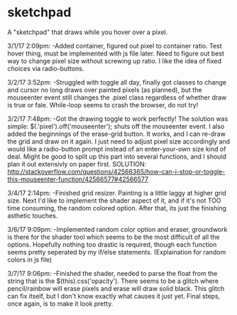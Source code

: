 # sketchpad
A "sketchpad" that draws while you hover over a pixel. 

3/1/17 2:09pm:
-Added container, figured out pixel to container ratio. Test hover thing, must be implemented with js file later. Need to figure out best way to change pixel size without screwing up ratio. I like the idea of fixed choices via radio-buttons.

3/2/17 3:52pm:
-Struggled with toggle all day, finally got classes to change and cursor no long draws over painted pixels (as planned), but the mouseenter event still changes the .pixel class regardless of whether draw is true or fale. While-loop seems to crash the browser, do not try!

3/2/17 7:48pm:
-Got the drawing toggle to work perfectly! The solution was simple: $(.'pixel').off('mouseenter'); shuts off the mouseenter event. I also added the beginnings of the erase-grid button. It works, and I can re-draw the grid and draw on it again. I just need to adjust pixel size accordingly and would like a radio-button prompt instead of an enter-your-own size kind of deal. Might be good to split up this part into several functions, and I should plan it out extensivly on paper first.
SOLUTION:
http://stackoverflow.com/questions/42566365/how-can-i-stop-or-toggle-this-mouseenter-function/42566577#42566577

3/4/17 2:14pm:
-Finished grid resizer. Painting is a little laggy at higher grid size. Next I'd like to implement the shader aspect of it, and if it's not TOO time consuming, the random colored option. After that, its just the finishing asthetic touches.

3/6/17 9:09pm:
-Implemented random color option and eraser, groundwork is there for the shader tool which seems to be the most difficult of all the options. Hopefully nothing too drastic is required, though each function seems pretty seperated by my if/else statements. (Explaination for random colors in js file)

3/7/17 9:06pm:
-Finished the shader, needed to parse the float from the string that is the $(this).css('opacity'). There seems to be a glitch where pencil/rainbow will erase pixels and erase will draw solid black. This glitch can fix itself, but I don't know exactly what causes it just yet. Final steps, once again, is to make it look pretty.